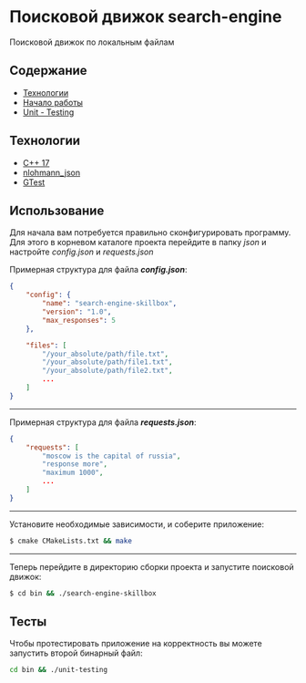 # Поисковой движок search-engine
Поисковой движок по локальным файлам

## Содержание
- [Технологии](#технологии)
- [Начало работы](#использование)
- [Unit - Testing](#тесты)

## Технологии
- [C++ 17](https://en.cppreference.com/w/cpp/17)
- [nlohmann_json](https://github.com/nlohmann/json)
- [GTest](https://github.com/google/googletest)

## Использование

Для начала вам потребуется правильно сконфигурировать программу. Для этого в корневом каталоге проекта перейдите в папку _json_ и настройте _config.json_ и _requests.json_

Примерная структура для файла <b>_config.json_</b>:
```json
{
    "config": {
        "name": "search-engine-skillbox",
        "version": "1.0",
        "max_responses": 5
    },

    "files": [
        "/your_absolute/path/file.txt",
        "/your_absolute/path/file1.txt",
        "/your_absolute/path/file2.txt",
        ...
    ]
}
```

<hr>

Примерная структура для файла <b>_requests.json_</b>:
```json
{
    "requests": [
        "moscow is the capital of russia",
        "response more",
        "maximum 1000",
        ...
    ]
}
```

<hr>

Установите необходимые зависимости, и соберите приложение:

```sh
$ cmake CMakeLists.txt && make
```

<hr>

Теперь перейдите в директорию сборки проекта и запустите поисковой движок:
```sh
$ cd bin && ./search-engine-skillbox
```

## Тесты

Чтобы протестировать приложение на корректность вы можете запустить второй бинарный файл:

```sh
cd bin && ./unit-testing
```
